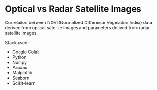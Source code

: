 # Optical vs Radar Satellite Images
Correlation between NDVI (Normalized Difference Vegetation Index) data derived from optical satellite images and parameters derived from radar satellite images. 

Stack used: 
- Google Colab
- Python 
- Numpy
- Pandas 
- Matplotlib 
- Seaborn
- Scikit-learn
